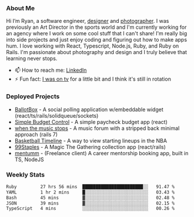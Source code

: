 ### About Me
Hi I’m Ryan, a software engineer, [designer](https://www.denvermullets.com/video) and [photographer](https://www.denvermullets.com/). I was previously an Art Director in the sports world and I'm currently working for an agency where I work on some cool stuff that I can't share! I'm really big into side projects and just enjoy coding and figuring out how to make apps hum. I love working with React, Typescript, Node.js, Ruby, and Ruby on Rails. I'm passionate about photography and design and I truly believe that learning never stops.

- 📫 How to reach me: [LinkedIn](https://www.linkedin.com/in/ryanvaznis)
- ⚡ Fun fact: [I was on tv](https://vimeo.com/381425882) for a little bit and I think it's still in rotation

### Deployed Projects
- [BallotBox](https://voteballotbox.com/) - A social polling application w/embeddable widget (react/ts/rails/solidqueue/sockets)
- [Simple Budget Control](https://simplebudgetcontrol.com/) - A simple paycheck budget app (react)
- [when the music stops](https://whenthemusicstops.net) - A music forum with a stripped back minimal approach (rails 7)
- [Basketball Timeline](https://basketball-timeline.com/?team=PHO&year=2023) - A way to view starting lineups in the NBA
- [99Staples](https://www.99staples.com/collections/denvermullets/9) - A Magic The Gathering collection app (react/rails)
- [mentumm](https://portal.mentumm.com/) - (Freelance client) A career mentorship booking app, built in TS, NodeJS

### Weekly Stats
<!--START_SECTION:waka-->

```txt
Ruby         27 hrs 56 mins  ███████████████████████░░   91.47 %
YAML         1 hr 2 mins     █░░░░░░░░░░░░░░░░░░░░░░░░   03.43 %
Bash         45 mins         ▓░░░░░░░░░░░░░░░░░░░░░░░░   02.48 %
JSON         39 mins         ▓░░░░░░░░░░░░░░░░░░░░░░░░   02.15 %
TypeScript   4 mins          ░░░░░░░░░░░░░░░░░░░░░░░░░   00.26 %
```

<!--END_SECTION:waka-->
